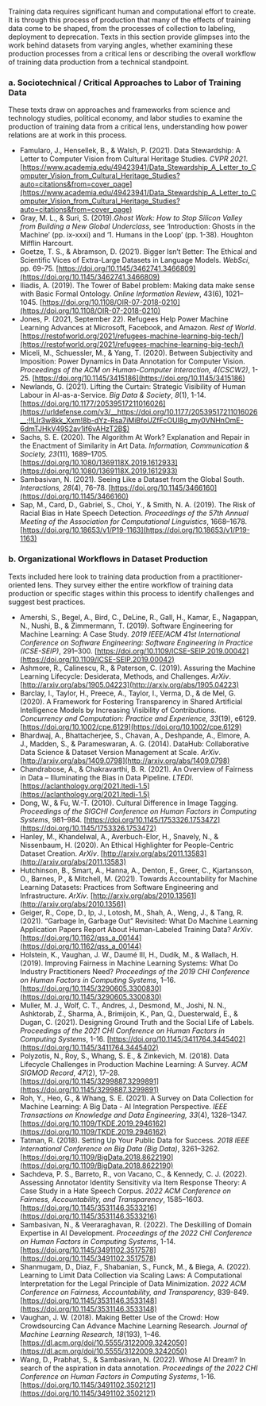 ​Training data requires significant human and computational effort to create. It is through this process of production that many of the effects of training data come to be shaped, from the processes of collection to labeling, deployment to deprecation. Texts in this section provide glimpses into the work behind datasets from varying angles, whether examining these production processes from a critical lens or describing the overall workflow of training data production from a technical standpoint.

### **a. Sociotechnical / Critical Approaches to Labor of Training Data** 

These texts draw on approaches and frameworks from science and technology studies, political economy, and labor studies to examine the production of training data from a critical lens, understanding how power relations are at work in this process.

*   Famularo, J., Hensellek, B., & Walsh, P. (2021). Data Stewardship: A Letter to Computer Vision from Cultural Heritage Studies. _CVPR 2021_. [https://www.academia.edu/49423941/Data_Stewardship_A_Letter_to_Computer_Vision_from_Cultural_Heritage_Studies?auto=citations&from=cover_page](https://www.academia.edu/49423941/Data_Stewardship_A_Letter_to_Computer_Vision_from_Cultural_Heritage_Studies?auto=citations&from=cover_page)
*   Gray, M. L., & Suri, S. (2019)._Ghost Work: How to Stop Silicon Valley from Building a New Global Underclass_, see ‘Introduction: Ghosts in the Machine’ (pp. ix-xxxi) and ‘1. Humans in the Loop’ (pp. 1-38). Houghton Mifflin Harcourt.
*   Goetze, T. S., & Abramson, D. (2021). Bigger Isn’t Better: The Ethical and Scientific Vices of Extra-Large Datasets in Language Models. _WebSci_, pp. 69-75. [https://doi.org/10.1145/3462741.3466809](https://doi.org/10.1145/3462741.3466809) 
*   Iliadis, A. (2019). The Tower of Babel problem: Making data make sense with Basic Formal Ontology. _Online Information Review_, 43(6), 1021–1045. [https://doi.org/10.1108/OIR-07-2018-0210](https://doi.org/10.1108/OIR-07-2018-0210)
*   Jones, P. (2021, September 22). Refugees Help Power Machine Learning Advances at Microsoft, Facebook, and Amazon. _Rest of World_. [https://restofworld.org/2021/refugees-machine-learning-big-tech/](https://restofworld.org/2021/refugees-machine-learning-big-tech/)
*   Miceli, M., Schuessler, M., & Yang, T. (2020). Between Subjectivity and Imposition: Power Dynamics in Data Annotation for Computer Vision. _Proceedings of the ACM on Human-Computer Interaction, 4(_CSCW2_)_, 1-25. [https://doi.org/10.1145/3415186](https://doi.org/10.1145/3415186)
*   Newlands, G. (2021). Lifting the Curtain: Strategic Visibility of Human Labour in AI-as-a-Service. _Big Data & Society_, _8_(1), 1-14. [https://doi.org/10.1177/20539517211016026](https://urldefense.com/v3/__https://doi.org/10.1177/20539517211016026__;!!LIr3w8kk_Xxm!8b-dYz-Rsa7iMiBfoUZfFcOUl8g_my0VNHnOmE-6dmTJHkV49S2av1if6vAHzT2B$)
*   Sachs, S. E. (2020). The Algorithm At Work? Explanation and Repair in the Enactment of Similarity in Art Data. _Information, Communication & Society, 23_(11), 1689–1705. [https://doi.org/10.1080/1369118X.2019.1612933](https://doi.org/10.1080/1369118X.2019.1612933)
*   Sambasivan, N. (2021). Seeing Like a Dataset from the Global South. _Interactions, 28_(4), 76–78. [https://doi.org/10.1145/3466160](https://doi.org/10.1145/3466160)
*   Sap, M., Card, D., Gabriel, S., Choi, Y., & Smith, N. A. (2019). The Risk of Racial Bias in Hate Speech Detection. _Proceedings of the 57th Annual Meeting of the Association for Computational Linguistics_, 1668–1678. [https://doi.org/10.18653/v1/P19-1163](https://doi.org/10.18653/v1/P19-1163)

### **b. Organizational Workflows in Dataset Production** 

Texts included here look to training data production from a practitioner-oriented lens. They survey either the entire workflow of training data production or specific stages within this process to identify challenges and suggest best practices.

*   Amershi, S., Begel, A., Bird, C., DeLine, R., Gall, H., Kamar, E., Nagappan, N., Nushi, B., & Zimmermann, T. (2019). Software Engineering for Machine Learning: A Case Study. _2019 IEEE/ACM 41st International Conference on Software Engineering: Software Engineering in Practice (ICSE-SEIP)_, 291–300. [https://doi.org/10.1109/ICSE-SEIP.2019.00042](https://doi.org/10.1109/ICSE-SEIP.2019.00042)
*   Ashmore, R., Calinescu, R., & Paterson, C. (2019). Assuring the Machine Learning Lifecycle: Desiderata, Methods, and Challenges. _ArXiv_. [http://arxiv.org/abs/1905.04223](http://arxiv.org/abs/1905.04223)
*   Barclay, I., Taylor, H., Preece, A., Taylor, I., Verma, D., & de Mel, G. (2020). A Framework for Fostering Transparency in Shared Artificial Intelligence Models by Increasing Visibility of Contributions. _Concurrency and Computation: Practice and Experience, 33_(19), e6129. [https://doi.org/10.1002/cpe.6129](https://doi.org/10.1002/cpe.6129)
*   Bhardwaj, A., Bhattacherjee, S., Chavan, A., Deshpande, A., Elmore, A. J., Madden, S., & Parameswaran, A. G. (2014). DataHub: Collaborative Data Science & Dataset Version Management at Scale. _ArXiv_. [http://arxiv.org/abs/1409.0798](http://arxiv.org/abs/1409.0798)
*   Chandrabose, A., & Chakravarthi, B. R. (2021). An Overview of Fairness in Data – Illuminating the Bias in Data Pipeline. _LTEDI_. [https://aclanthology.org/2021.ltedi-1.5](https://aclanthology.org/2021.ltedi-1.5)
*   Dong, W., & Fu, W.-T. (2010). Cultural Difference in Image Tagging. _Proceedings of the SIGCHI Conference on Human Factors in Computing Systems_, 981–984. [https://doi.org/10.1145/1753326.1753472](https://doi.org/10.1145/1753326.1753472)
*   Hanley, M., Khandelwal, A., Averbuch-Elor, H., Snavely, N., & Nissenbaum, H. (2020). An Ethical Highlighter for People-Centric Dataset Creation. _ArXiv_. [http://arxiv.org/abs/2011.13583](http://arxiv.org/abs/2011.13583)
*   Hutchinson, B., Smart, A., Hanna, A., Denton, E., Greer, C., Kjartansson, O., Barnes, P., & Mitchell, M. (2021). Towards Accountability for Machine Learning Datasets: Practices from Software Engineering and Infrastructure. _ArXiv_. [http://arxiv.org/abs/2010.13561](http://arxiv.org/abs/2010.13561)
*   Geiger, R., Cope, D., Ip, J., Lotosh, M., Shah, A., Weng, J., & Tang, R. (2021). “Garbage In, Garbage Out” Revisited: What Do Machine Learning Application Papers Report About Human-Labeled Training Data? _ArXiv_. [https://doi.org/10.1162/qss_a_00144](https://doi.org/10.1162/qss_a_00144)
*   Holstein, K., Vaughan, J. W., Daumé III, H., Dudík, M., & Wallach, H. (2019). Improving Fairness in Machine Learning Systems: What Do Industry Practitioners Need? _Proceedings of the 2019 CHI Conference on Human Factors in Computing Systems_, 1–16. [https://doi.org/10.1145/3290605.3300830](https://doi.org/10.1145/3290605.3300830)
*   Muller, M. J., Wolf, C. T., Andres, J., Desmond, M., Joshi, N. N., Ashktorab, Z., Sharma, A., Brimijoin, K., Pan, Q., Duesterwald, E., & Dugan, C. (2021). Designing Ground Truth and the Social Life of Labels. _Proceedings of the 2021 CHI Conference on Human Factors in Computing Systems_, 1-16. [https://doi.org/10.1145/3411764.3445402](https://doi.org/10.1145/3411764.3445402)
*   Polyzotis, N., Roy, S., Whang, S. E., & Zinkevich, M. (2018). Data Lifecycle Challenges in Production Machine Learning: A Survey. _ACM SIGMOD Record_, _47_(2), 17–28. [https://doi.org/10.1145/3299887.3299891](https://doi.org/10.1145/3299887.3299891)
*   Roh, Y., Heo, G., & Whang, S. E. (2021). A Survey on Data Collection for Machine Learning: A Big Data - AI Integration Perspective. _IEEE Transactions on Knowledge and Data Engineering, 33_(4), 1328–1347. [https://doi.org/10.1109/TKDE.2019.2946162](https://doi.org/10.1109/TKDE.2019.2946162)
*   Tatman, R. (2018). Setting Up Your Public Data for Success. _2018 IEEE International Conference on Big Data (Big Data)_, 3261–3262. [https://doi.org/10.1109/BigData.2018.8622190](https://doi.org/10.1109/BigData.2018.8622190)
*   Sachdeva, P. S., Barreto, R., von Vacano, C., & Kennedy, C. J. (2022). Assessing Annotator Identity Sensitivity via Item Response Theory: A Case Study in a Hate Speech Corpus. _2022 ACM Conference on Fairness, Accountability, and Transparency_, 1585–1603. [https://doi.org/10.1145/3531146.3533216](https://doi.org/10.1145/3531146.3533216)
*   Sambasivan, N., & Veeraraghavan, R. (2022). The Deskilling of Domain Expertise in AI Development. _Proceedings of the 2022 CHI Conference on Human Factors in Computing Systems_, 1-14. [https://doi.org/10.1145/3491102.3517578](https://doi.org/10.1145/3491102.3517578)
*   Shanmugam, D., Diaz, F., Shabanian, S., Funck, M., & Biega, A. (2022). Learning to Limit Data Collection via Scaling Laws: A Computational Interpretation for the Legal Principle of Data Minimization. _2022 ACM Conference on Fairness, Accountability, and Transparency_, 839-849. [https://doi.org/10.1145/3531146.3533148](https://doi.org/10.1145/3531146.3533148)
*   Vaughan, J. W. (2018). Making Better Use of the Crowd: How Crowdsourcing Can Advance Machine Learning Research. _Journal of Machine Learning Research, 18_(193), 1–46. [https://dl.acm.org/doi/10.5555/3122009.3242050](https://dl.acm.org/doi/10.5555/3122009.3242050)
*   Wang, D., Prabhat, S., & Sambasivan, N. (2022). Whose AI Dream? In search of the aspiration in data annotation. _Proceedings of the 2022 CHI Conference on Human Factors in Computing Systems_, 1-16. [https://doi.org/10.1145/3491102.3502121](https://doi.org/10.1145/3491102.3502121)